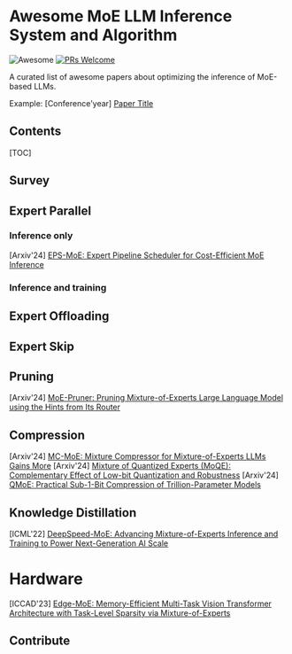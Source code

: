 # Awesome MoE LLM Inference System and Algorithm
![Awesome](https://awesome.re/badge.svg)
[![PRs Welcome](https://img.shields.io/badge/PRs-welcome-brightgreen.svg)](https://github.com/JustQJ/awesome-moe-inference/pulls)

A curated list of awesome papers about optimizing the inference of MoE-based LLMs.

Example: [Conference'year] [Paper Title]()

## Contents
[TOC]

## Survey

## Expert Parallel
### Inference only
[Arxiv'24] [EPS-MoE: Expert Pipeline Scheduler for Cost-Efficient MoE Inference](https://arxiv.org/abs/2410.12247)

### Inference and training

## Expert Offloading

## Expert Skip

## Pruning
[Arxiv'24] [MoE-Pruner: Pruning Mixture-of-Experts Large Language Model using the Hints from Its Router](https://arxiv.org/abs/2410.12013)

## Compression
[Arxiv'24] [MC-MoE: Mixture Compressor for Mixture-of-Experts LLMs Gains More](https://arxiv.org/abs/2410.06270)
[Arxiv'24] [Mixture of Quantized Experts (MoQE): Complementary Effect of Low-bit Quantization and Robustness](https://arxiv.org/abs/2310.02410)
[Arxiv'24] [QMoE: Practical Sub-1-Bit Compression of Trillion-Parameter Models](https://arxiv.org/abs/2310.16795)

## Knowledge Distillation
[ICML'22] [DeepSpeed-MoE: Advancing Mixture-of-Experts Inference and Training to Power Next-Generation AI Scale](https://proceedings.mlr.press/v162/rajbhandari22a.html)
# Hardware
[ICCAD'23] [Edge-MoE: Memory-Efficient Multi-Task Vision Transformer Architecture with Task-Level Sparsity via Mixture-of-Experts](https://ieeexplore.ieee.org/abstract/document/10323651)
## Contribute


